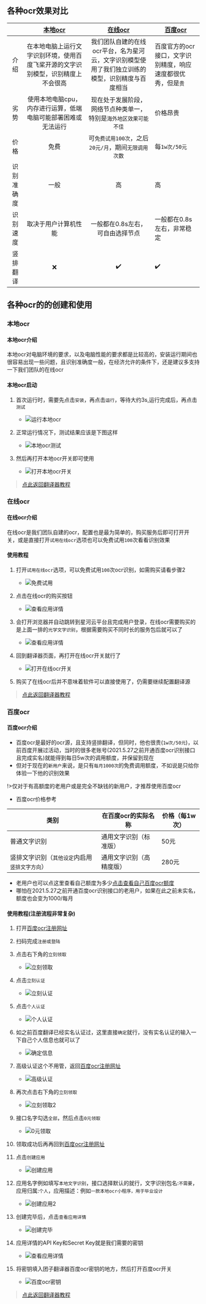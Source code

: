 
## 各种ocr效果对比
||[本地ocr](/5.0/basic/ocr#本地ocr介绍)|[在线ocr](/5.0/basic/ocr#在线ocr介绍)|[百度ocr](/5.0/basic/ocr#百度ocr介绍)|
|:--:|:--:|:--:|--|
|介绍|在本地电脑上运行文字识别环境，使用百度飞桨开源的文字识别模型，识别精度上不会很高|我们团队自建的在线ocr平台，名为星河云，文字识别模型使用了我们独立训练的模型，识别精度与百度相当|百度官方的ocr接口，文字识别精度，响应速度都很优秀，但是`贵`|
|劣势|使用本地电脑cpu，内存进行运算，低端电脑可能部署困难或无法运行|现在处于发展阶段，网络节点种类单一，特别是`海外地区效果可能不佳`|价格昂贵|
|价格|免费|可`免费试用100次`，之后`20元/月`，期间`无限调用次数`|每`1w次/50元`|
|识别准确度|一般|高|高|
|识别速度|取决于用户计算机性能|一般都在0.8s左右，可自由选择节点|一般都在0.8s左右，非常稳定|
|竖排翻译|❌️|✔️|✔️|


## 各种ocr的的创建和使用

<!-- tabs:start -->

### **本地ocr**
#### 本地ocr介绍
本地ocr对电脑环境的要求，以及电脑性能的要求都是比较高的，安装运行期间也很容易出现一些问题，且识别准确度一般，在经济允许的条件下，还是建议多支持一下我们团队的在线ocr

#### 本地ocr启动
<!-- 
- 4.3.1版本开始，本地ocr需要先点击`安装按钮`进行安装

  - ![安装按钮](../assets/img/137.webp ':size=50%')

- 第一次运行本地ocr时需要较长时间来部署一系列环境进行初始化，之后就不再需要这么长时间启动了

1. 打开翻译器设置页面，点击本地ocr旁边的运行按钮

   - ![点击运行按钮](../assets/img/138.webp ':size=50%')

2. 随后会打开一个黑色的命令窗口，首次安装会比较慢，可以多等一会儿，之后启动就很快了，电脑环境没问题的情况下，最终会显示这样的提示信息，如果中途出现了其他的报错信息导致停止或一直卡在某个地方。请看[本地ocr相关问题](/5.0/FAQ/faq#本地ocr相关问题)自行解决，找不到后再联系管理员

   - ![运行成功提示](../assets/img/108_3.webp ':size=80%')


![运行成功提示](../assets/img/108_1.webp ':size=50%')

3. 当出现`团子本地ocr启动完毕`这个提示信息时，就表示已经本地ocr已经启动完成，将这个窗口`最小化保持运行`即可

3. 当出现类似`团子本地OCR启动完毕`这个提示信息时，就表示已经本地ocr已经启动完成，将这个窗口`最小化保持运行`即可
- 部分版本的本地ocr提示信息是`Running on http://192.168.1.3:6666/ (Press CTRL+C to quit)`

4. 回到翻译器页面，这时我们就可以打开本地ocr开关了(本地ocr未启动完成时会禁止打开)

   - ![打开本地ocr开关](../assets/img/139.webp ':size=50%')
-->

1. 首次运行时，需要先点击`安装`，再点击`运行`，等待大约3s,运行完成后，再点击`测试`

    -  ![运行本地ocr](../assets/img/280.webp ':size=70%')

2. 正常运行情况下，测试结果应该是下图这样

    -  ![本地ocr测试](../assets/img/281.webp ':size=50%')

3. 然后再打开本地ocr开关即可使用

    -  ![打开本地ocr开关](../assets/img/282.webp ':size=50%')

>[点此返回翻译器教程](/5.0/basic/dangotranslator#配置ocr源)

### **在线ocr**
#### 在线ocr介绍
在线ocr是我们团队自建的ocr，配置也是最为简单的，购买服务后即可打开开关，或是直接打开`试用在线ocr`选项也可以免费试用`100`次看看识别效果

#### 使用教程
1. 打开`试用在线ocr`选项，可以免费试用`100`次ocr识别，如需购买请看步骤2

    -  ![免费试用](../assets/img/152.webp ':size=50%')

2. 点击在线ocr的购买按钮

    -  ![查看应用详情](../assets/img/153.webp ':size=50%')

3. 会打开浏览器并自动跳转到星河云平台且完成用户登录，在线ocr需要购买的是上面一排的`光学文字识别`，根据需要购买不同时长的服务包后就可以了

    -  ![查看应用详情](../assets/img/111_2.webp ':size=50%')

4. 回到翻译器页面，再打开在线ocr开关就行了

    -  ![打开在线ocr开关](../assets/img/154.webp ':size=50%')

5. 购买了在线ocr后并不意味着软件可以直接使用了，仍需要继续配置翻译源

>[点此返回翻译器教程](/5.0/basic/dangotranslator#配置ocr源)

### **百度ocr**
#### 百度ocr介绍
- 百度ocr是最好的ocr源，且支持竖排翻译，但同时，他也很贵(`1w次/50元`)，以前百度开展过活动，当时的很多老账号(2021.5.27之前开通百度ocr识别接口且完成实名)就能得到每日5w次的调用额度，并保留到现在
- 但对于现在的`新用户`来说，是只有`每月1000次`的免费调用额度，不如说是只给你体验一下他的识别效果

!>仅对于有高额度的老用户或是完全不缺钱的新用户，才推荐使用百度ocr

- 百度ocr价格参考

|类别|在百度ocr的实际名称|价格（每1w次）|
|--|--|--|
|普通文字识别|通用文字识别（标准版）|50元|
|竖排文字识别（`其他设定`内启用`竖排文字方向`）|通用文字识别（高精度版）|280元|

- 老用户也可以点这里查看自己额度为多少[点击查看自己百度ocr额度](https://console.bce.baidu.com/ai/?_=1628852476294&fromai=1#/ai/ocr/overview/index)
- 哪怕在2021.5.27之前开通百度ocr识别接口的老用户，如果在此之前未实名，额度也会变为1000/每月

#### 使用教程(注册流程非常复杂)
1. 打开[百度ocr注册网址](https://console.bce.baidu.com/ai/?_=1579777147726&fromai=1#/ai/ocr/overview/index)

2. 扫码完成`注册或登陆`
   
3. 点击右下角的`立刻领取`

    -  ![立刻领取](../assets/img/48.webp ':size=50%')

4. 点击`立刻认证`

    -  ![立刻认证](../assets/img/49.webp ':size=50%')

5. 点击`个人认证`

    -  ![个人认证](../assets/img/50.webp ':size=50%')

6. 如之前百度翻译已经实名认证过，这里直接`确定`就行，没有实名认证的输入一下自己个人信息也就可以了

    -  ![确定信息](../assets/img/51.webp ':size=50%')

7. 高级认证这个不用管，返回[百度ocr注册网址](https://console.bce.baidu.com/ai/?_=1579777147726&fromai=1#/ai/ocr/overview/index)

    -  ![高级认证](../assets/img/52.webp ':size=50%')

8. 再次点击右下角的`立刻领取`

    -  ![立刻领取2](../assets/img/48.webp ':size=50%')

9. 接口名字勾选`全部`，然后点击`0元领取`

    -  ![0元领取](../assets/img/54.webp ':size=50%')

10. 领取成功后再再回到[百度ocr注册网址](https://console.bce.baidu.com/ai/?_=1579777147726&fromai=1#/ai/ocr/overview/index)

11. 点击`创建应用`

    -  ![创建应用](../assets/img/53.webp ':size=50%')

12. 应用名字例如填写`本地文字识别`，接口选择默认的就行，文字识别包名:`不需要`，应用归属:`个人`，应用描述：例如`一款本地ocr小程序，用于毕业设计`

    -  ![创建应用2](../assets/img/55.webp ':size=50%')

13. 创建完毕后，点击`查看应用详情`

    -  ![创建完毕](../assets/img/56.webp ':size=50%')

14. 应用详情的API Key和Secret Key就是我们需要的密钥

    -  ![查看应用详情](../assets/img/57.webp ':size=50%')

15. 将密钥填入团子翻译器百度ocr密钥的地方，然后打开百度ocr开关

    -  ![百度ocr密钥](../assets/img/142.webp ':size=50%')

>[点此返回翻译器教程](/5.0/basic/dangotranslator#配置ocr源)
<!-- tabs:end -->